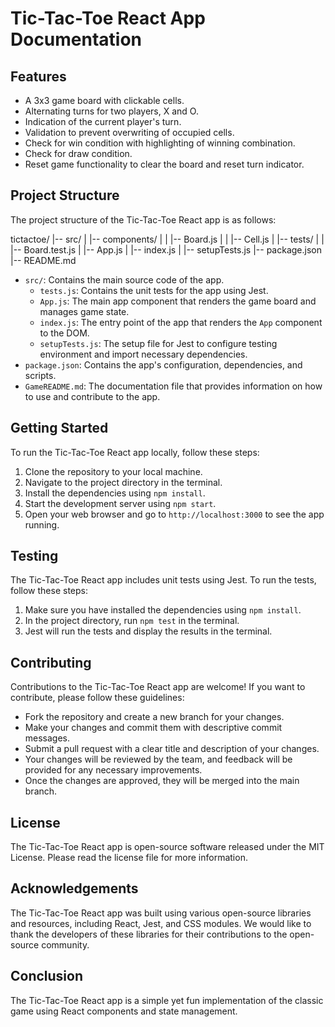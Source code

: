 # Tic-Tac-Toe React App Documentation

## Features

- A 3x3 game board with clickable cells.
- Alternating turns for two players, X and O.
- Indication of the current player's turn.
- Validation to prevent overwriting of occupied cells.
- Check for win condition with highlighting of winning combination.
- Check for draw condition.
- Reset game functionality to clear the board and reset turn indicator.

## Project Structure

The project structure of the Tic-Tac-Toe React app is as follows:

tictactoe/
|-- src/
| |-- components/
| | |-- Board.js
| | |-- Cell.js
| |-- tests/
| | |-- Board.test.js
| |-- App.js
| |-- index.js
| |-- setupTests.js
|-- package.json
|-- README.md


- `src/`: Contains the main source code of the app.
  - `tests.js`: Contains the unit tests for the app using Jest.
  - `App.js`: The main app component that renders the game board and manages game state.
  - `index.js`: The entry point of the app that renders the `App` component to the DOM.
  - `setupTests.js`: The setup file for Jest to configure testing environment and import necessary dependencies.
- `package.json`: Contains the app's configuration, dependencies, and scripts.
- `GameREADME.md`: The documentation file that provides information on how to use and contribute to the app.

## Getting Started

To run the Tic-Tac-Toe React app locally, follow these steps:

1. Clone the repository to your local machine.
2. Navigate to the project directory in the terminal.
3. Install the dependencies using `npm install`.
4. Start the development server using `npm start`.
5. Open your web browser and go to `http://localhost:3000` to see the app running.

## Testing

The Tic-Tac-Toe React app includes unit tests using Jest. To run the tests, follow these steps:

1. Make sure you have installed the dependencies using `npm install`.
2. In the project directory, run `npm test` in the terminal.
3. Jest will run the tests and display the results in the terminal.

## Contributing

Contributions to the Tic-Tac-Toe React app are welcome! If you want to contribute, please follow these guidelines:

- Fork the repository and create a new branch for your changes.
- Make your changes and commit them with descriptive commit messages.
- Submit a pull request with a clear title and description of your changes.
- Your changes will be reviewed by the team, and feedback will be provided for any necessary improvements.
- Once the changes are approved, they will be merged into the main branch.

## License

The Tic-Tac-Toe React app is open-source software released under the MIT License. Please read the license file for more information.

## Acknowledgements

The Tic-Tac-Toe React app was built using various open-source libraries and resources, including React, Jest, and CSS modules. We would like to thank the developers of these libraries for their contributions to the open-source community.

## Conclusion

The Tic-Tac-Toe React app is a simple yet fun implementation of the classic game using React components and state management.
